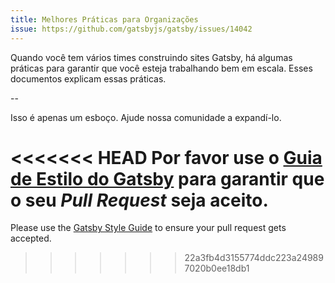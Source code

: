 ```yaml
---
title: Melhores Práticas para Organizações
issue: https://github.com/gatsbyjs/gatsby/issues/14042
---
```


Quando você tem vários times construindo sites Gatsby, há algumas práticas para garantir que você esteja trabalhando bem em escala. Esses documentos explicam essas práticas.

<GuideList slug={props.slug} />

--

Isso é apenas um esboço. Ajude nossa comunidade a expandí-lo.

<<<<<<< HEAD
Por favor use o [Guia de Estilo do Gatsby](/contributing/gatsby-style-guide/) para garantir que o seu _Pull Request_ seja aceito.
=======
Please use the [Gatsby Style Guide](/contributing/gatsby-style-guide/) to ensure your pull request gets accepted.
>>>>>>> 22a3fb4d3155774ddc223a249897020b0ee18db1

